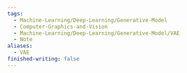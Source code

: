```yaml
---  
tags:  
  - Machine-Learning/Deep-Learning/Generative-Model  
  - Computer-Graphics-and-Vision  
  - Machine-Learning/Deep-Learning/Generative-Model/VAE  
  - Note  
aliases:  
  - VAE  
finished-writing: false  
---  
```

